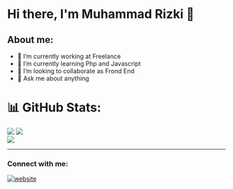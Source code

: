 # Hi there, I'm Muhammad Rizki 👋
## About me:
- 🔭 I’m currently working at Freelance
- 🌱 I’m currently learning Php and Javascript
- 👯 I’m looking to collaborate as Frond End
- 💬 Ask me about anything

# 📊 GitHub Stats:
![](https://github-readme-stats.vercel.app/api?username=MRizki28&theme=react&hide_border=true&include_all_commits=false&count_private=false)
![](https://github-readme-streak-stats.herokuapp.com/?user=MRizki28&theme=react&hide_border=true)<br>
![](https://github-readme-stats.vercel.app/api/top-langs/?username=MRizki28&theme=react&hide_border=true&include_all_commits=false&count_private=false&layout=compact)

---
### Connect with me:


[![website](./img/whatsapp.)](https://wa.me/+6282290333669?text=Hello%20Rizki)


[webdev]: https://github.com/MRizki28/MRizki28

